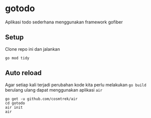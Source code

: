 # gotodo
Aplikasi todo sederhana menggunakan framework gofiber


## Setup

Clone repo ini dan jalankan 
```
go mod tidy
```

## Auto reload

Agar setiap kali terjadi perubahan kode kita perlu melakukan `go build` berulang ulang dapat menggunakan 
aplikasi `air`

```
go get -u github.com/cosmtrek/air
cd gotodo
air init
air
```
